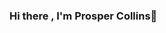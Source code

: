 ### Hi there , I'm Prosper Collins👋

<!--
**papilocollanso/papilocollanso** is a ✨ _special_ ✨ repository because its `README.md` (this file) appears on your GitHub profile.

- 👀 I'm a Software Developer (Android | MEVN)
- 👀 Google Certified Associate Android Developer
- 🔭 I’m currently working on a Nuxt.js Application, i just want to chill!
- 🌱 I’m currently learning Backend Dev with Node.js and Deno.js
. 👀 Lover of Open Source contribution
- 👯 I’m looking to collaborate on any project using NodeJS, Typescript, and Vue
- 💬 Ask me anything about Android Dev with Kotlin and Java
- 📫 How to reach me: prospercollins19@gmail.com
- 😄 Pronouns: he/him/his
- ⚡ Fun fact: I always wish i could fly like the Superman with all his powers.
-->
